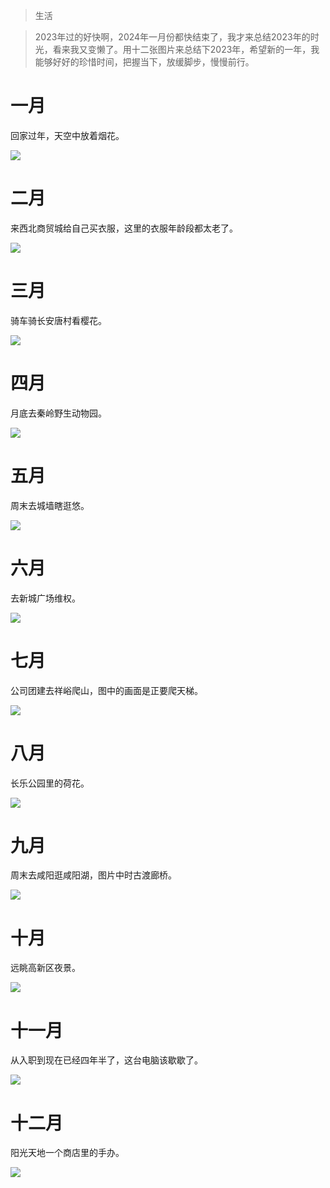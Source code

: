 > 生活

> 2023年过的好快啊，2024年一月份都快结束了，我才来总结2023年的时光，看来我又变懒了。用十二张图片来总结下2023年，希望新的一年，我能够好好的珍惜时间，把握当下，放缓脚步，慢慢前行。

# 一月

回家过年，天空中放着烟花。

![](/Users/depers/Desktop/code/jasper-db/assert/2023/1月.jpg)

# 二月

来西北商贸城给自己买衣服，这里的衣服年龄段都太老了。

![](/Users/depers/Desktop/code/jasper-db/assert/2023/2月.jpg)

# 三月

骑车骑长安唐村看樱花。

![](/Users/depers/Desktop/code/jasper-db/assert/2023/3月.jpg)

# 四月

月底去秦岭野生动物园。

![](/Users/depers/Desktop/code/jasper-db/assert/2023/4月.jpg)

# 五月

周末去城墙瞎逛悠。

![](/Users/depers/Desktop/code/jasper-db/assert/2023/5月.jpg)

# 六月

去新城广场维权。

![](/Users/depers/Desktop/code/jasper-db/assert/2023/6月.jpg)

# 七月

公司团建去祥峪爬山，图中的画面是正要爬天梯。

![](/Users/depers/Desktop/code/jasper-db/assert/2023/7月.jpg)

# 八月

长乐公园里的荷花。

![](/Users/depers/Desktop/code/jasper-db/assert/2023/8月.jpg)

# 九月

周末去咸阳逛咸阳湖，图片中时古渡廊桥。

![](/Users/depers/Desktop/code/jasper-db/assert/2023/9月.jpg)

# 十月

远眺高新区夜景。

![](/Users/depers/Desktop/code/jasper-db/assert/2023/10月.jpg)

# 十一月

从入职到现在已经四年半了，这台电脑该歇歇了。

![](/Users/depers/Desktop/code/jasper-db/assert/2023/11月.jpg)

# 十二月

阳光天地一个商店里的手办。

![](/Users/depers/Desktop/code/jasper-db/assert/2023/12月.jpg)